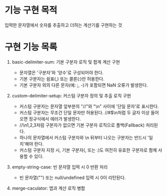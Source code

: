 # 기능 구현 목적

입력한 문자열에서 숫자를 추출하고 더하는 계산기를 구현하는 것

# 구현 기능 목록

1. basic-delimiter-sum: 기본 구분자 로직 및 합계 계산 구현
   - 문자열은 '구분자'와 '양수'로 구성되어야 한다.
   - 기본 구분자는 쉼표(,) 또는 콜론(:)만 허용한다.
   - 기본 구분자 외의 다른 문자(예: ;, -)가 포함되면 NaN 오류가 발생한다.

2. custom-delimiter-setup: 커스텀 구분자 정의 및 추출 로직 구현
   - 커스텀 구분자는 문자열 앞부분의 "//"와 "\n" 사이에 '단일 문자'로 표시한다. 
   - 커스텀 구분자는 무조건 단일 문자만 허용된다. //#$\n처럼 두 글자 이상 들어오면 정규식에서 에러가 발생한다.
   - //\n1,2,3처럼 구분자가 없으면 기본 구분자 로직으로 폴백(Fallback) 처리된다.
   - 하나의 문자열에서 커스텀 구분자와 \n 뒤부터 나오는 구분자는 반드시 '일치'해야 한다.
   - 커스텀 구분자 지정 시, 기본 구분자(, 또는 :)도 여전히 유효한 구분자로 함께 사용할 수 있다.

3. empty-string-case: 빈 문자열 입력 시 0 반환 처리
   - 빈 문자열("") 또는 null/undefined 입력 시 0이 리턴된다.

4. merge-caculator: 앱과 계산 로직 병합 